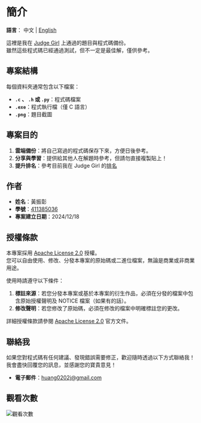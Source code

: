 # 簡介

**語言**： 中文 | [English](./README_EN.md)

這裡是我在 [Judge Girl](http://120.126.151.220/problems/domains) 上通過的題目與程式碼備份。  
雖然這些程式碼已經通過測試，但不一定是最佳解，僅供參考。 

## 專案結構

每個資料夾通常包含以下檔案：

- **`.c` 、 `.h` 或 `.py`**：程式碼檔案  
- **`.exe`**：程式執行檔（僅 C 語言）  
- **`.png`**：題目截圖

## 專案目的

1. **雲端備份**：將自己寫過的程式碼保存下來，方便日後參考。  
2. **分享與學習**：提供給其他人在解題時參考，但請勿直接複製貼上！  
3. **提升排名**：參考目前我在 Judge Girl 的[排名](http://120.126.151.220/ranklist) 

## 作者

- **姓名**：黃振彰  
- **學號**：[411385036](http://120.126.151.220/user/482)  
- **專案建立日期**：2024/12/18

## 授權條款

本專案採用 [Apache License 2.0](https://www.apache.org/licenses/LICENSE-2.0) 授權。  
您可以自由使用、修改、分發本專案的原始碼或二進位檔案，無論是商業或非商業用途。  

使用時請遵守以下條件：

1. **標註來源**：若您分發本專案或基於本專案的衍生作品，必須在分發的檔案中包含原始授權聲明及 NOTICE 檔案（如果有的話）。
2. **修改聲明**：若您修改了原始碼，必須在修改的檔案中明確標註您的更改。

詳細授權條款請參閱 [Apache License 2.0](https://www.apache.org/licenses/LICENSE-2.0) 官方文件。

## 聯絡我

如果您對程式碼有任何建議、發現錯誤需要修正，歡迎隨時透過以下方式聯絡我！  
我會盡快回覆您的訊息，並感謝您的寶貴意見！

- **電子郵件**：[huang0202j@gmail.com](mailto:huang0202j@gmail.com)

## 觀看次數

![觀看次數](https://komarev.com/ghpvc/?username=huangzz02&style=for-the-badge&color=blue)
